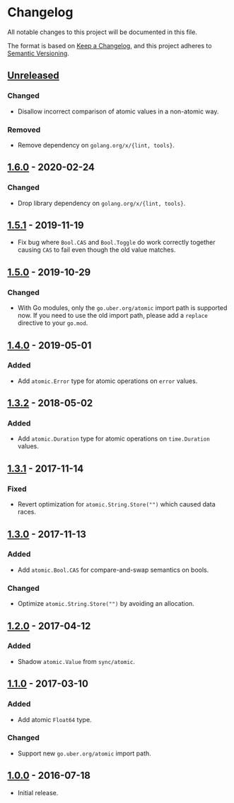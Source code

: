 # Changelog
All notable changes to this project will be documented in this file.

The format is based on [Keep a Changelog](https://keepachangelog.com/en/1.0.0/),
and this project adheres to [Semantic Versioning](https://semver.org/spec/v2.0.0.html).

## [Unreleased]
### Changed
- Disallow incorrect comparison of atomic values in a non-atomic way.

### Removed
- Remove dependency on `golang.org/x/{lint, tools}`.

## [1.6.0] - 2020-02-24
### Changed
- Drop library dependency on `golang.org/x/{lint, tools}`.

## [1.5.1] - 2019-11-19
- Fix bug where `Bool.CAS` and `Bool.Toggle` do work correctly together
  causing `CAS` to fail even though the old value matches.

## [1.5.0] - 2019-10-29
### Changed
- With Go modules, only the `go.uber.org/atomic` import path is supported now.
  If you need to use the old import path, please add a `replace` directive to
  your `go.mod`.

## [1.4.0] - 2019-05-01
### Added
 - Add `atomic.Error` type for atomic operations on `error` values.

## [1.3.2] - 2018-05-02
### Added
- Add `atomic.Duration` type for atomic operations on `time.Duration` values.

## [1.3.1] - 2017-11-14
### Fixed
- Revert optimization for `atomic.String.Store("")` which caused data races.

## [1.3.0] - 2017-11-13
### Added
- Add `atomic.Bool.CAS` for compare-and-swap semantics on bools.

### Changed
- Optimize `atomic.String.Store("")` by avoiding an allocation.

## [1.2.0] - 2017-04-12
### Added
- Shadow `atomic.Value` from `sync/atomic`.

## [1.1.0] - 2017-03-10
### Added
- Add atomic `Float64` type.

### Changed
- Support new `go.uber.org/atomic` import path.

## [1.0.0] - 2016-07-18

- Initial release.

[Unreleased]: https://github.com/uber-go/atomic/compare/v1.6.0...HEAD
[1.6.0]: https://github.com/uber-go/atomic/compare/v1.5.1...v1.6.0
[1.5.1]: https://github.com/uber-go/atomic/compare/v1.5.0...v1.5.1
[1.5.0]: https://github.com/uber-go/atomic/compare/v1.4.0...v1.5.0
[1.4.0]: https://github.com/uber-go/atomic/compare/v1.3.2...v1.4.0
[1.3.2]: https://github.com/uber-go/atomic/compare/v1.3.1...v1.3.2
[1.3.1]: https://github.com/uber-go/atomic/compare/v1.3.0...v1.3.1
[1.3.0]: https://github.com/uber-go/atomic/compare/v1.2.0...v1.3.0
[1.2.0]: https://github.com/uber-go/atomic/compare/v1.1.0...v1.2.0
[1.1.0]: https://github.com/uber-go/atomic/compare/v1.0.0...v1.1.0
[1.0.0]: https://github.com/uber-go/atomic/releases/tag/v1.0.0
